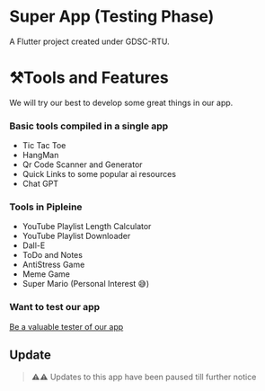 # Super App (Testing Phase)

A Flutter project created under GDSC-RTU.

#  ⚒️Tools and Features
We will try our best to develop some great things in our app.

<h3> Basic tools compiled in a single app </h3>

- Tic Tac Toe
- HangMan
- Qr Code Scanner and Generator
- Quick Links to some popular ai resources
- Chat GPT


<h3> Tools in Pipleine </h3>

 - YouTube Playlist Length Calculator
 - YouTube Playlist Downloader
 - Dall-E
 - ToDo and Notes 
 - AntiStress Game
 - Meme Game
 - Super Mario (Personal Interest 😅)
 
 <h3> Want to test our app </h3>
 
 [Be a valuable tester of our app](https://appdistribution.firebase.dev/i/1bf43c83448a61f2)
 
 ## Update
 > ⚠️⚠️ Updates to this app have been paused till further notice 
